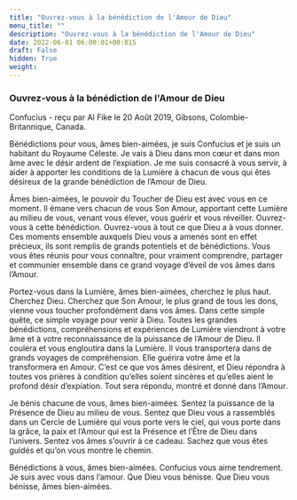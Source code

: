 ```yaml
---
title: "Ouvrez-vous à la bénédiction de l'Amour de Dieu"
menu_title: ""
description: "Ouvrez-vous à la bénédiction de l'Amour de Dieu"
date: 2022-06-01 06:00:01+00:815
draft: False
hidden: True
weight:
---
```

### Ouvrez-vous à la bénédiction de l'Amour de Dieu

Confucius - reçu par Al Fike le 20 Août 2019, Gibsons, Colombie-Britannique, Canada.

Bénédictions pour vous, âmes bien-aimées, je suis Confucius et je suis un habitant du Royaume Céleste. Je vais à Dieu dans mon cœur et dans mon âme avec le désir ardent de l’expiation. Je me suis consacré à vous servir, à aider à apporter les conditions de la Lumière à chacun de vous qui êtes désireux de la grande bénédiction de l’Amour de Dieu.

Âmes bien-aimées, le pouvoir du Toucher de Dieu est avec vous en ce moment. Il émane vers chacun de vous Son Amour, apportant cette Lumière au milieu de vous, venant vous élever, vous guérir et vous réveiller. Ouvrez-vous à cette bénédiction. Ouvrez-vous à tout ce que Dieu a à vous donner. Ces moments ensemble auxquels Dieu vous a amenés sont en effet précieux, ils sont remplis de grands potentiels et de bénédictions. Vous vous êtes réunis pour vous connaître, pour vraiment comprendre, partager et communier ensemble dans ce grand voyage d’éveil de vos âmes dans l’Amour.

Portez-vous dans la Lumière, âmes bien-aimées, cherchez le plus haut. Cherchez Dieu. Cherchez que Son Amour, le plus grand de tous les dons, vienne vous toucher profondément dans vos âmes. Dans cette simple quête, ce simple voyage pour venir à Dieu. Toutes les grandes bénédictions, compréhensions et expériences de Lumière viendront à votre âme et à votre reconnaissance de la puissance de l’Amour de Dieu. Il coulera et vous engloutira dans la Lumière. Il vous transportera dans de grands voyages de compréhension. Elle guérira votre âme et la transformera en Amour. C’est ce que vos âmes désirent, et Dieu répondra à toutes vos prières à condition qu’elles soient sincères et qu’elles aient le profond désir d’expiation. Tout sera répondu, montré et donné dans l’Amour.

Je bénis chacune de vous, âmes bien-aimées. Sentez la puissance de la Présence de Dieu au milieu de vous. Sentez que Dieu vous a rassemblés dans un Cercle de Lumière qui vous porte vers le ciel, qui vous porte dans la grâce, la paix et l’Amour qui est la Présence et l’Être de Dieu dans l’univers. Sentez vos âmes s’ouvrir à ce cadeau. Sachez que vous êtes guidés et qu’on vous montre le chemin.

Bénédictions à vous, âmes bien-aimées. Confucius vous aime tendrement. Je suis avec vous dans l’amour. Que Dieu vous bénisse. Que Dieu vous bénisse, âmes bien-aimées.
